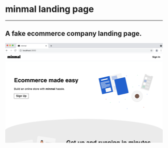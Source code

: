 # minmal landing page
-----------

## A fake ecommerce company landing page.

![minmal preview image](./minmal.png)